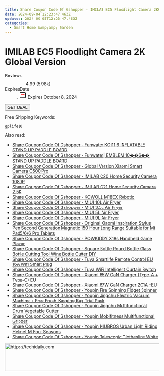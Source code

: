 ```yaml
---
title: Share Coupon Code Of Gshopper - IMILAB EC5 Floodlight Camera 2KGlobal Version
date: 2024-09-04T12:23:47.463Z
updated: 2024-09-05T12:23:47.463Z
categories:
  - Smart Home &Amp;amp; Garden
---
```



<main class="px-4 py-6 sm:p-6 md:px-8 md:py-10">
  <div class="mx-auto grid max-w-4xl grid-cols-1">
    <div class="relative col-start-1 row-start-1 flex flex-col-reverse rounded-lg bg-gradient-to-t from-black/75 via-black/0 p-3 sm:row-start-2 sm:bg-none sm:p-0 lg:row-start-1">
      <h1 class="mt-1 text-lg font-semibold text-white sm:text-slate-900 md:text-2xl dark:sm:text-white">IMILAB EC5 Floodlight Camera 2K
Global Version</h1>
    </div>
        <dl class="row-start-2 mt-4 flex items-center text-xs font-medium sm:row-start-3 sm:mt-1 md:mt-2.5 lg:row-start-2">
      <dt class="sr-only">Reviews</dt>
      <dd class="flex items-center text-indigo-600 dark:text-indigo-400">
        <svg width="24" height="24" fill="none" aria-hidden="true" class="mr-1 stroke-current dark:stroke-indigo-500">
          <path d="m12 5 2 5h5l-4 4 2.103 5L12 16l-5.103 3L9 14l-4-4h5l2-5Z" stroke-width="2" stroke-linecap="round" stroke-linejoin="round" />
        </svg>
        <span>4.99 <span class="font-normal text-slate-400">(5.98k)</span></span>
      </dd>
      <dt class="sr-only">ExpiresDate</dt>
      <dd class="flex items-center">
        <svg width="2" height="2" aria-hidden="true" fill="currentColor" class="mx-3 text-slate-300">
          <circle cx="1" cy="1" r="1" />
        </svg>
        <svg width="24" height="24" viewBox="0 0 24 24" fill="none" stroke="currentColor" stroke-width="2">
          <rect x="3" y="3" width="18" height="18" rx="2" fill="#fff" />
          <path d="M6 10L18 10" stroke="red" stroke-width="2" fill="none" />
          <path d="M10 6L10 18" stroke="#fff" stroke-width="2" fill="none" />
        </svg>
        Expires October 8, 2024      </dd>
    </dl>
    <div class="col-start-1 row-start-3 mt-4 self-center sm:col-start-2 sm:row-span-2 sm:row-start-2 sm:mt-0 lg:col-start-1 lg:row-start-3 lg:row-end-4 lg:mt-6">
      <button type="button" onClick="javascript:window.open(decodeURIComponent('https%3A%2F%2Fwww.shareasale.com%2Fu.cfm%3Fd%3D1118725%26m%3D97331%26u%3D4338022'), '_blank');void(0);" class="rounded-lg bg-red-600 px-3 py-2 text-sm font-medium leading-6 text-white">GET DEAL</button>
    </div>
    <p class="col-start-1 mt-4 text-sm leading-6 sm:col-span-2 lg:col-span-1 lg:row-start-4 lg:mt-6 dark:text-slate-400">Free Shipping Keywords: </p>
    <p class="mt-4">
      <code class="bg-purple-900 p-4 text-sm font-bold tracking-widest text-white">gplife10</code>
    </p>
  </div>
</main>
<span class="atpl-alsoreadstyle">Also read:</span>
<div><ul>
<li><a href="https://coupons.techidaily.com/coupon-1118599-share-97331-sale/"><u>Share Coupon Code Of Gshopper - Funwater KOI11 6 INFLATABLE STAND UP PADDLE BOARD</u></a></li>
<li><a href="https://coupons.techidaily.com/coupon-1118600-share-97331-sale/"><u>Share Coupon Code Of Gshopper - Funwater| EMBLEM 10��6�� STAND UP PADDLE BOARD</u></a></li>
<li><a href="https://coupons.techidaily.com/coupon-1118597-share-97331-sale/"><u>Share Coupon Code Of Gshopper - Global Version Xiaomi Smart Camera C500 Pro</u></a></li>
<li><a href="https://coupons.techidaily.com/coupon-1118534-share-97331-sale/"><u>Share Coupon Code Of Gshopper - IMILAB C20 Home Security Camera 1080P</u></a></li>
<li><a href="https://coupons.techidaily.com/coupon-1118535-share-97331-sale/"><u>Share Coupon Code Of Gshopper - IMILAB C21 Home Security Camera 2.5K</u></a></li>
<li><a href="https://coupons.techidaily.com/coupon-1118531-share-97331-sale/"><u>Share Coupon Code Of Gshopper - KOWOLL M18EX Robotic</u></a></li>
<li><a href="https://coupons.techidaily.com/coupon-1118530-share-97331-sale/"><u>Share Coupon Code Of Gshopper - MIUI 10L Air Fryer</u></a></li>
<li><a href="https://coupons.techidaily.com/coupon-1118527-share-97331-sale/"><u>Share Coupon Code Of Gshopper - MIUI 3.5L Air Fryer</u></a></li>
<li><a href="https://coupons.techidaily.com/coupon-1118528-share-97331-sale/"><u>Share Coupon Code Of Gshopper - MIUI 5L Air Fryer</u></a></li>
<li><a href="https://coupons.techidaily.com/coupon-1118529-share-97331-sale/"><u>Share Coupon Code Of Gshopper - MIUI 9L Air Fryer</u></a></li>
<li><a href="https://coupons.techidaily.com/coupon-1118525-share-97331-sale/"><u>Share Coupon Code Of Gshopper - Original Xiaomi Inspiration Stylus Pen Second Generation Magnetic 150 Hour Long Range Suitable for Mi Pad5/6/6 Pro Tablets</u></a></li>
<li><a href="https://coupons.techidaily.com/coupon-1118526-share-97331-sale/"><u>Share Coupon Code Of Gshopper - POWKIDDY X18s Handheld Game Player</u></a></li>
<li><a href="https://coupons.techidaily.com/coupon-1118598-share-97331-sale/"><u>Share Coupon Code Of Gshopper - Square Bottle Round Bottle Glass Bottle Cutting Tool Wine Bottle Cutter DIY</u></a></li>
<li><a href="https://coupons.techidaily.com/coupon-1118532-share-97331-sale/"><u>Share Coupon Code Of Gshopper - Tuya Smartlife Remote Control EU 16A Wifi Smart Plug</u></a></li>
<li><a href="https://coupons.techidaily.com/coupon-1118533-share-97331-sale/"><u>Share Coupon Code Of Gshopper - Tuya WiFi Intelligent Curtain Switch</u></a></li>
<li><a href="https://coupons.techidaily.com/coupon-1118596-share-97331-sale/"><u>Share Coupon Code Of Gshopper - Xiaomi 65W GaN Charger (Type-A + Type-C) EU</u></a></li>
<li><a href="https://coupons.techidaily.com/coupon-1118595-share-97331-sale/"><u>Share Coupon Code Of Gshopper - Xiaomi 67W GaN Charger 2C1A -EU</u></a></li>
<li><a href="https://coupons.techidaily.com/coupon-1118594-share-97331-sale/"><u>Share Coupon Code Of Gshopper - Youpin Fire Spinning Fidget Spinner</u></a></li>
<li><a href="https://coupons.techidaily.com/coupon-1118592-share-97331-sale/"><u>Share Coupon Code Of Gshopper - Youpin Jingchu Electric Vacuum Machine + Free Fresh-Keeping Bag Trial Pack</u></a></li>
<li><a href="https://coupons.techidaily.com/coupon-1118591-share-97331-sale/"><u>Share Coupon Code Of Gshopper - Youpin Jingchu Multifunctional Drum Vegetable Cutter</u></a></li>
<li><a href="https://coupons.techidaily.com/coupon-1118590-share-97331-sale/"><u>Share Coupon Code Of Gshopper - Youpin Mobifitness Multifunctional Gripper</u></a></li>
<li><a href="https://coupons.techidaily.com/coupon-1118589-share-97331-sale/"><u>Share Coupon Code Of Gshopper - Youpin NIUBROS Urban Light Riding Helmet M Four Seasons</u></a></li>
<li><a href="https://coupons.techidaily.com/coupon-1118593-share-97331-sale/"><u>Share Coupon Code Of Gshopper - Youpin Telescopic Clothesline White</u></a></li>
</ul></div>

<ins class="adsbygoogle"
      style="display:block"
      data-ad-client="ca-pub-7571918770474297"
      data-ad-slot="8358498916"
      data-ad-format="auto"
      data-full-width-responsive="true"></ins>
<!-- affiliate ads begin -->
<a href="https://aligracehair.sjv.io/c/5597632/2016170/19272" target="_top" id="2016170">
  <img src="//a.impactradius-go.com/display-ad/19272-2016170" border="0" alt="https://techidaily.com" width="728" height="90"/>
</a>
<img height="0" width="0" src="https://aligracehair.sjv.io/i/5597632/2016170/19272" style="position:absolute;visibility:hidden;" border="0" />
<!-- affiliate ads end -->
